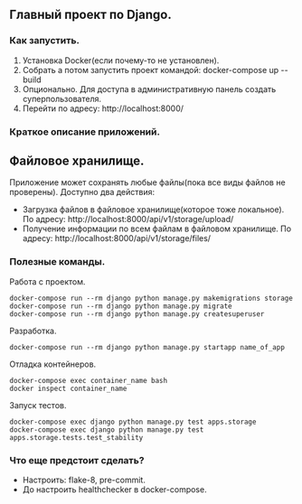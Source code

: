 ## Главный проект по Django.

### Как запустить.
1) Установка Docker(если почему-то не установлен).
2) Собрать а потом запустить проект командой: docker-compose up --build
3) Опционально. Для доступа в административную панель создать суперпользователя.
4) Перейти по адресу: http://localhost:8000/

### Краткое описание приложений.
## Файловое хранилище.
Приложение может сохранять любые файлы(пока все виды файлов не проверены).
Доступно два действия:
- Загрузка файлов в файловое хранилище(которое тоже локальное). По адресу: http://localhost:8000/api/v1/storage/upload/
- Получение информации по всем файлам в файловом хранилище. По адресу:  http://localhost:8000/api/v1/storage/files/

### Полезные команды.
Работа с проектом.
``` commandline
docker-compose run --rm django python manage.py makemigrations storage
docker-compose run --rm django python manage.py migrate
docker-compose run --rm django python manage.py createsuperuser
```
Разработка.
``` commandline
docker-compose run --rm django python manage.py startapp name_of_app
```
Отладка контейнеров.
``` commandline
docker-compose exec container_name bash
docker inspect container_name
```
Запуск тестов.
``` commandline
docker-compose exec django python manage.py test apps.storage
docker-compose exec django python manage.py test apps.storage.tests.test_stability
```

### Что еще предстоит сделать?
- Настроить: flake-8, pre-commit.
- До настроить healthchecker в docker-compose.
